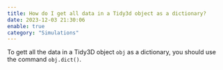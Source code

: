 ```yaml
---
title: How do I get all data in a Tidy3d object as a dictionary?
date: 2023-12-03 21:30:06
enable: true
category: "Simulations"
---
```

To gett all the data in a Tidy3D object `obj` as a dictionary, you should use the command&nbsp;`obj.dict()`.
